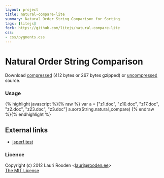 ```yaml
---                                                                             
layout: project                                                                 
title: natural-compare-lite
summary: Natural Order String Comparison for Sorting
tags: [litejs]                                                                    
fork: https://github.com/litejs/natural-compare-lite
css:                                                                            
- css/pygments.css                                                              
---                                                                             
```


[1]: https://raw.github.com/litejs/natural-compare-lite/master/min.js
[2]: https://raw.github.com/litejs/natural-compare-lite/master/natural-compare-lite.js


Natural Order String Comparison
===============================

Download [compressed][1] 
(412 bytes or 267 bytes gzipped)
or [uncompressed][2] source.


### Usage

{% highlight javascript %}{% raw %}
var a = ["z1.doc", "z10.doc", "z17.doc", "z2.doc", "z23.doc", "z3.doc"]
a.sort(String.natural_compare)
{% endraw %}{% endhighlight %}

External links
--------------

- [jsperf test](http://jsperf.com/natural-sort-2/2)


### Licence

Copyright (c) 2012 Lauri Rooden &lt;lauri@rooden.ee&gt;  
[The MIT License](http://lauri.rooden.ee/mit-license.txt)


